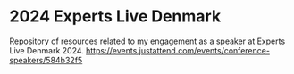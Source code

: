 # 2024 Experts Live Denmark
Repository of resources related to my engagement as a speaker at Experts Live Denmark 2024.
https://events.justattend.com/events/conference-speakers/584b32f5
